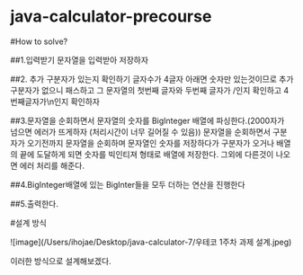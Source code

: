 # java-calculator-precourse

#How to solve?

##1.입력받기
문자열을 입력받아 저장하자

##2. 추가 구분자가 있는지 확인하기
글자수가 4글자 아래면 숫자만 있는것이므로 추가 구분자가 없으니 패스하고
그 문자열의 첫번째 글자와 두번째 글자가 /인지 확인하고 4번째글자가\n인지 확인하자

##3.문자열을 순회하면서 문자열의 숫자를 BigInteger 배열에 파싱한다.(2000자가 넘으면 에러가 뜨게하자 (처리시간이 너무 길어질 수 있음))
문자열을 순회하면서 구분자가 오기전까지 문자열을 순회하며 문자열인 숫자를 저장하다가 구분자가 오거나 배열의 끝에 도달하게 되면 숫자를 빅인티져 형태로 배열에 저장한다.
그외에 다른것이 나오면 에러 처리를 해준다.

##4.BigInteger배열에 있는 BigInter들을 모두 더하는 연산을 진행한다

##5.출력한다.


#설계 방식

![image](/Users/ihojae/Desktop/java-calculator-7/우테코 1주차 과제 설계.jpeg)

이러한 방식으로 설계해보겠다.


